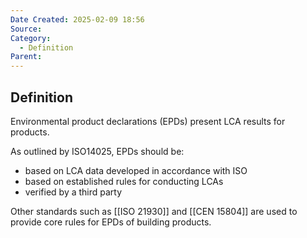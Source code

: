 ```yaml
---
Date Created: 2025-02-09 18:56
Source: 
Category:
  - Definition
Parent:
---
```

## Definition 
Environmental product declarations (EPDs) present LCA results for products.

As outlined by ISO14025, EPDs should be:
- based on LCA data developed in accordance with ISO
- based on established rules for conducting LCAs
- verified by a third party

Other standards such as [[ISO 21930]] and [[CEN 15804]] are used to provide core rules for EPDs of building products. 